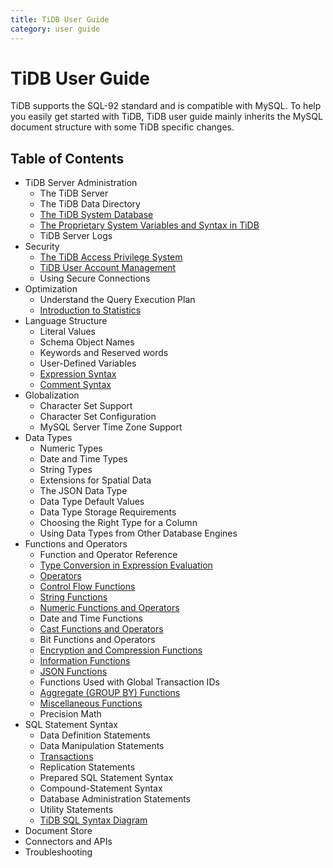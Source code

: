 ```yaml
---
title: TiDB User Guide
category: user guide
---
```


# TiDB User Guide

TiDB supports the SQL-92 standard and is compatible with MySQL. To help you easily get started with TiDB, TiDB user guide mainly inherits the MySQL document structure with some TiDB specific changes.

## Table of Contents

+ TiDB Server Administration
    - The TiDB Server
    - The TiDB Data Directory
    - [The TiDB System Database](system-database.md)
    - [The Proprietary System Variables and Syntax in TiDB](tidb-specific.md)
    - TiDB Server Logs
+ Security
    - [The TiDB Access Privilege System](privilege.md)
    - [TiDB User Account Management](user-account-management.md)
    - Using Secure Connections
+ Optimization
    - Understand the Query Execution Plan
    - [Introduction to Statistics](statistics.md)
+ Language Structure
    - Literal Values
    - Schema Object Names
    - Keywords and Reserved words
    - User-Defined Variables
    - [Expression Syntax](expression-syntax.md)
    - [Comment Syntax](comment-syntax.md)
+ Globalization
    - Character Set Support
    - Character Set Configuration
    - MySQL Server Time Zone Support
+ Data Types
    - Numeric Types
    - Date and Time Types
    - String Types
    - Extensions for Spatial Data
    - The JSON Data Type
    - Data Type Default Values
    - Data Type Storage Requirements
    - Choosing the Right Type for a Column
    - Using Data Types from Other Database Engines
+ Functions and Operators
    - Function and Operator Reference
    - [Type Conversion in Expression Evaluation](type-conversion-in-expression-evaluation.md)
    - [Operators](operators.md)
    - [Control Flow Functions](control-flow-functions.md)
    - [String Functions](string-functions.md)
    - [Numeric Functions and Operators](numeric-functions-and-operators.md)
    - Date and Time Functions
    - [Cast Functions and Operators](cast-functions-and-operators.md)
    - Bit Functions and Operators
    - [Encryption and Compression Functions](encryption-and-compression-functions.md)
    - [Information Functions](information-functions.md)
    - [JSON Functions](json-functions.md)
    - Functions Used with Global Transaction IDs
    - [Aggregate (GROUP BY) Functions](aggregate-group-by-functions.md)
    - [Miscellaneous Functions](miscellaneous-functions.md)
    - Precision Math
+ SQL Statement Syntax
    - Data Definition Statements
    - Data Manipulation Statements
    - [Transactions](transaction.md)
    - Replication Statements
    - Prepared SQL Statement Syntax
    - Compound-Statement Syntax
    - Database Administration Statements
    - Utility Statements
    - [TiDB SQL Syntax Diagram](https://pingcap.github.io/sqlgram/)
+ Document Store
+ Connectors and APIs
+ Troubleshooting
